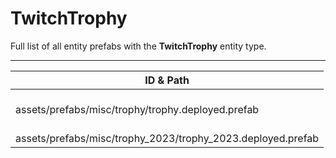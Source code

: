 # TwitchTrophy
Full list of all <Badge type="warning" text="2"/> entity prefabs with the **TwitchTrophy** entity type.

---
| ID & Path |
| --- |
| <a href="#3271649842"><Badge id="3271649842" type="tip" text="#"/></a> <Badge type="tip" text="3271649842"/> <br> assets/prefabs/misc/trophy/trophy.deployed.prefab |
| <a href="#2946164983"><Badge id="2946164983" type="tip" text="#"/></a> <Badge type="tip" text="2946164983"/> <br> assets/prefabs/misc/trophy_2023/trophy_2023.deployed.prefab |
